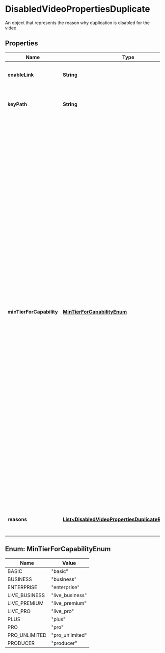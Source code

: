

# DisabledVideoPropertiesDuplicate

An object that represents the reason why duplication is disabled for the video.

## Properties

| Name | Type | Description | Notes |
|------------ | ------------- | ------------- | -------------|
|**enableLink** | **String** | The relative link to upgrade to duplication. |  |
|**keyPath** | **String** | The path to the duplicate object in the video response. |  |
|**minTierForCapability** | [**MinTierForCapabilityEnum**](#MinTierForCapabilityEnum) | The capability required to activate duplication.  Option descriptions:  * &#x60;basic&#x60; - The user must have at least a Vimeo Basic account.  * &#x60;business&#x60; - The user must have at least a Vimeo Business account.  * &#x60;enterprise&#x60; - The user must have at least a Vimeo Enterprise account.  * &#x60;live_business&#x60; - The user must have at least a Vimeo Business Live account.  * &#x60;live_premium&#x60; - The user must have at least a Vimeo Premium account.  * &#x60;live_pro&#x60; - The user must have at least a Vimeo Pro Live account.  * &#x60;plus&#x60; - The user must have at least a Vimeo Plus account.  * &#x60;pro&#x60; - The user must have at least a Vimeo Pro account.  * &#x60;pro_unlimited&#x60; - The user must have at least a Vimeo Pro Unlimited account.  * &#x60;producer&#x60; - The user must have at least a Vimeo Producer account.  |  |
|**reasons** | [**List&lt;DisabledVideoPropertiesDuplicateReasonsInner&gt;**](DisabledVideoPropertiesDuplicateReasonsInner.md) | The reasons why duplication is disabled for the video. |  |



## Enum: MinTierForCapabilityEnum

| Name | Value |
|---- | -----|
| BASIC | &quot;basic&quot; |
| BUSINESS | &quot;business&quot; |
| ENTERPRISE | &quot;enterprise&quot; |
| LIVE_BUSINESS | &quot;live_business&quot; |
| LIVE_PREMIUM | &quot;live_premium&quot; |
| LIVE_PRO | &quot;live_pro&quot; |
| PLUS | &quot;plus&quot; |
| PRO | &quot;pro&quot; |
| PRO_UNLIMITED | &quot;pro_unlimited&quot; |
| PRODUCER | &quot;producer&quot; |




